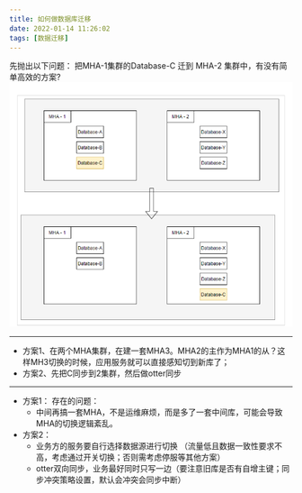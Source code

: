 ```yaml
---
title: 如何做数据库迁移
date: 2022-01-14 11:26:02
tags: [数据迁移]
---
```


先抛出以下问题：
把MHA-1集群的Database-C 迁到 MHA-2 集群中，有没有简单高效的方案?
![](20220114-如何做数据库迁移/migration.png)

---

+ 方案1、在两个MHA集群，在建一套MHA3。MHA2的主作为MHA1的从？这样MH3切换的时候，应用服务就可以直接感知切到新库了；
+ 方案2、先把C同步到2集群，然后做otter同步

---

+ 方案1： 存在的问题：
	- 中间再搞一套MHA，不是运维麻烦，而是多了一套中间库，可能会导致MHA的切换逻辑紊乱。
+ 方案2： 
	- 业务方的服务要自行选择数据源进行切换 （流量低且数据一致性要求不高，考虑通过开关切换；否则需考虑停服等其他方案）
	- otter双向同步，业务最好同时只写一边（要注意旧库是否有自增主键；同步冲突策略设置，默认会冲突会同步中断）
